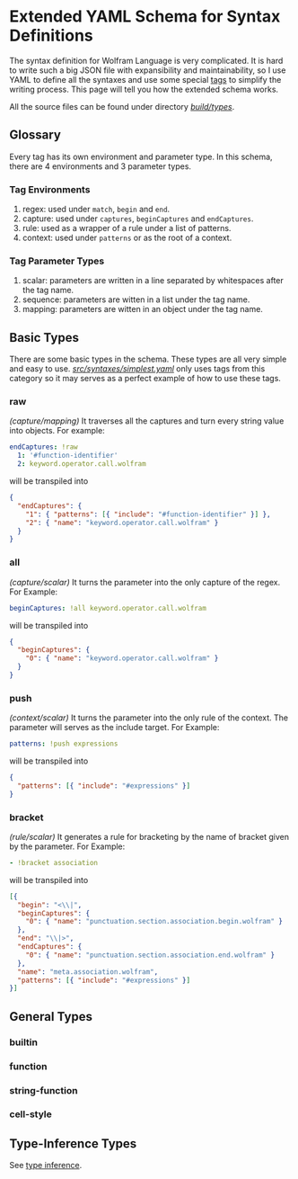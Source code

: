 # Extended YAML Schema for Syntax Definitions

The syntax definition for Wolfram Language is very complicated. It is hard to write such a big JSON file with expansibility and maintainability, so I use YAML to define all the syntaxes and use some special [tags](https://yaml.org/spec/1.2/spec.html#id2761292) to simplify the writing process. This page will tell you how the extended schema works.

All the source files can be found under directory [*build/types*](../build/types).

## Glossary

Every tag has its own environment and parameter type. In this schema, there are 4 environments and 3 parameter types.

### Tag Environments

1. regex: used under `match`, `begin` and `end`.
2. capture: used under `captures`, `beginCaptures` and `endCaptures`.
3. rule: used as a wrapper of a rule under a list of patterns.
4. context: used under `patterns` or as the root of a context.

### Tag Parameter Types

1. scalar: parameters are written in a line separated by whitespaces after the tag name.
2. sequence: parameters are witten in a list under the tag name.
3. mapping: parameters are witten in an object under the tag name.

## Basic Types

There are some basic types in the schema. These types are all very simple and easy to use. [*src/syntaxes/simplest.yaml*](../src/syntaxes/simplest.yaml) only uses tags from this category so it may serves as a perfect example of how to use these tags.

### raw

*(capture/mapping)* It traverses all the captures and turn every string value into objects. For example:

```yaml
endCaptures: !raw
  1: '#function-identifier'
  2: keyword.operator.call.wolfram
```
will be transpiled into
```json
{
  "endCaptures": {
    "1": { "patterns": [{ "include": "#function-identifier" }] },
    "2": { "name": "keyword.operator.call.wolfram" }
  }
}
```

### all

*(capture/scalar)* It turns the parameter into the only capture of the regex. For Example:

```yaml
beginCaptures: !all keyword.operator.call.wolfram
```
will be transpiled into
```json
{
  "beginCaptures": {
    "0": { "name": "keyword.operator.call.wolfram" }
  }
}
```

### push

*(context/scalar)* It turns the parameter into the only rule of the context. The parameter will serves as the include target. For Example:

```yaml
patterns: !push expressions
```
will be transpiled into
```json
{
  "patterns": [{ "include": "#expressions" }]
}
```

### bracket

*(rule/scalar)* It generates a rule for bracketing by the name of bracket given by the parameter. For Example:

```yaml
- !bracket association
```
will be transpiled into
```json
[{
  "begin": "<\\|",
  "beginCaptures": {
    "0": { "name": "punctuation.section.association.begin.wolfram" }
  },
  "end": "\\|>",
  "endCaptures": {
    "0": { "name": "punctuation.section.association.end.wolfram" }
  },
  "name": "meta.association.wolfram",
  "patterns": [{ "include": "#expressions" }]
}]
```

## General Types

### builtin

### function

### string-function

### cell-style

## Type-Inference Types

See [type inference]().
